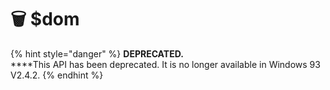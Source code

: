 # 🗑 $dom

{% hint style="danger" %}
**DEPRECATED.**\
****This API has been deprecated. It is no longer available in Windows 93 V2.4.2.
{% endhint %}
